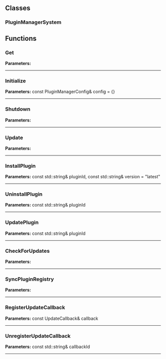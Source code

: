 
## Classes

### PluginManagerSystem




## Functions

### Get



**Parameters:** 

---

### Initialize



**Parameters:** const PluginManagerConfig& config = {}

---

### Shutdown



**Parameters:** 

---

### Update



**Parameters:** 

---

### InstallPlugin



**Parameters:** const std::string& pluginId, const std::string& version = "latest"

---

### UninstallPlugin



**Parameters:** const std::string& pluginId

---

### UpdatePlugin



**Parameters:** const std::string& pluginId

---

### CheckForUpdates



**Parameters:** 

---

### SyncPluginRegistry



**Parameters:** 

---

### RegisterUpdateCallback



**Parameters:** const UpdateCallback& callback

---

### UnregisterUpdateCallback



**Parameters:** const std::string& callbackId

---
